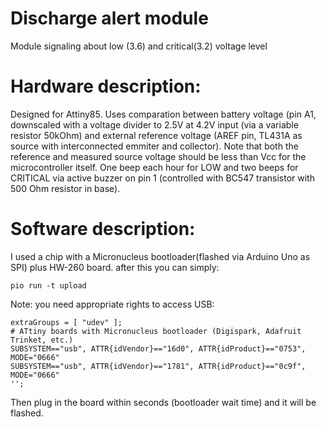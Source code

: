 # Discharge alert module
Module signaling about low (3.6) and critical(3.2) voltage level
# Hardware description:
Designed for Attiny85. Uses comparation between battery voltage (pin A1, downscaled with a voltage divider to 2.5V at 4.2V input (via a variable resistor 50kOhm) and external reference voltage (AREF pin, TL431A as source with interconnected emmiter and collector).
Note that both the reference and measured source voltage should be less than Vcc for the microcontroller itself. One beep each hour for LOW and two beeps for CRITICAL via active buzzer on pin 1 (controlled with BC547 transistor with 500 Ohm resistor in base).
# Software description:
I used a chip with a Micronucleus bootloader(flashed via Arduino Uno as SPI) plus HW-260 board. after this you can simply:

    pio run -t upload

Note: you need appropriate rights to access USB:

    extraGroups = [ "udev" ];
    # ATtiny boards with Micronucleus bootloader (Digispark, Adafruit Trinket, etc.)
    SUBSYSTEM=="usb", ATTR{idVendor}=="16d0", ATTR{idProduct}=="0753", MODE="0666"
    SUBSYSTEM=="usb", ATTR{idVendor}=="1781", ATTR{idProduct}=="0c9f", MODE="0666"
    ''; 
Then plug in the board within seconds (bootloader wait time) and it will be flashed.
